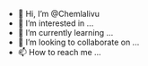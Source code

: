 - 👋 Hi, I’m @Chemlalivu
- 👀 I’m interested in ...
- 🌱 I’m currently learning ...
- 💞️ I’m looking to collaborate on ...
- 📫 How to reach me ...

<!---
Chemlalivu/Chemlalivu is a ✨ special ✨ repository because its `README.md` (this file) appears on your GitHub profile.
You can click the Preview link to take a look at your changes.
--->
